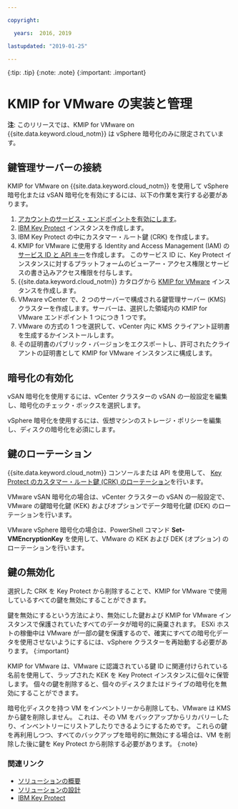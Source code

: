 ```yaml
---

copyright:

  years:  2016, 2019

lastupdated: "2019-01-25"

---
```


{:tip: .tip}
{:note: .note}
{:important: .important}

# KMIP for VMware の実装と管理

**注**: このリリースでは、KMIP for VMware on {{site.data.keyword.cloud_notm}} は vSphere 暗号化のみに限定されています。

## 鍵管理サーバーの接続

KMIP for VMware on {{site.data.keyword.cloud_notm}} を使用して vSphere 暗号化または vSAN 暗号化を有効にするには、以下の作業を実行する必要があります。

1. [アカウントのサービス・エンドポイントを有効にします](/docs/services/service-endpoint/enable-servicepoint.html#getting-started)。
2. [IBM Key Protect](/docs/services/key-protect/index.html) インスタンスを作成します。
3. IBM Key Protect の中にカスタマー・ルート鍵 (CRK) を作成します。
4. KMIP for VMware に使用する Identity and Access Management (IAM) の[サービス ID と API キー](/docs/iam/serviceid_keys.html)を作成します。 このサービス ID に、Key Protect インスタンスに対するプラットフォームのビューアー・アクセス権限とサービスの書き込みアクセス権限を付与します。
5. {{site.data.keyword.cloud_notm}} カタログから [KMIP for VMware](/docs/services/vmwaresolutions/services/kmip_standalone_ordering.html) インスタンスを作成します。
6. VMware vCenter で、2 つのサーバーで構成される鍵管理サーバー (KMS) クラスターを作成します。サーバーは、選択した領域内の KMIP for VMware エンドポイント 1 つにつき 1 つです。
7. VMware の方式の 1 つを選択して、vCenter 内に KMS クライアント証明書を生成するかインストールします。
8. その証明書のパブリック・バージョンをエクスポートし、許可されたクライアントの証明書として KMIP for VMware インスタンスに構成します。

## 暗号化の有効化

vSAN 暗号化を使用するには、vCenter クラスターの vSAN の一般設定を編集し、暗号化のチェック・ボックスを選択します。

vSphere 暗号化を使用するには、仮想マシンのストレージ・ポリシーを編集し、ディスクの暗号化を必須にします。

## 鍵のローテーション

{{site.data.keyword.cloud_notm}} コンソールまたは API を使用して、
[Key Protect のカスタマー・ルート鍵 (CRK) のローテーション](/docs/services/key-protect/rotate-keys.html)を行います。

VMware vSAN 暗号化の場合は、vCenter クラスターの vSAN の一般設定で、VMware の鍵暗号化鍵 (KEK) およびオプションでデータ暗号化鍵 (DEK) のローテーションを行います。

VMware vSphere 暗号化の場合は、PowerShell コマンド **Set-VMEncryptionKey** を使用して、VMware の KEK および DEK (オプション) のローテーションを行います。

## 鍵の無効化

選択した CRK を Key Protect から削除することで、KMIP for VMware で使用しているすべての鍵を無効にすることができます。

鍵を無効にするという方法により、無効にした鍵および KMIP for VMware インスタンスで保護されていたすべてのデータが暗号的に廃棄されます。 ESXi ホストの稼働中は VMware が一部の鍵を保護するので、確実にすべての暗号化データを使用させないようにするには、vSphere クラスターを再始動する必要があります。
{:important}

KMIP for VMware は、VMware に認識されている鍵 ID に関連付けられている名前を使用して、ラップされた KEK を Key Protect インスタンスに個々に保管します。 個々の鍵を削除すると、個々のディスクまたはドライブの暗号化を無効にすることができます。

暗号化ディスクを持つ VM をインベントリーから削除しても、VMware は KMS から鍵を削除しません。 これは、その VM をバックアップからリカバリーしたり、インベントリーにリストアしたりできるようにするためです。 これらの鍵を再利用しつつ、すべてのバックアップを暗号的に無効にする場合は、VM を削除した後に鍵を Key Protect から削除する必要があります。
{:note}

### 関連リンク

* [ソリューションの概要](/docs/services/vmwaresolutions/archiref/kmip/overview.html)
* [ソリューションの設計](/docs/services/vmwaresolutions/archiref/kmip/design.html)
* [IBM Key Protect](/docs/services/key-protect/index.html)

